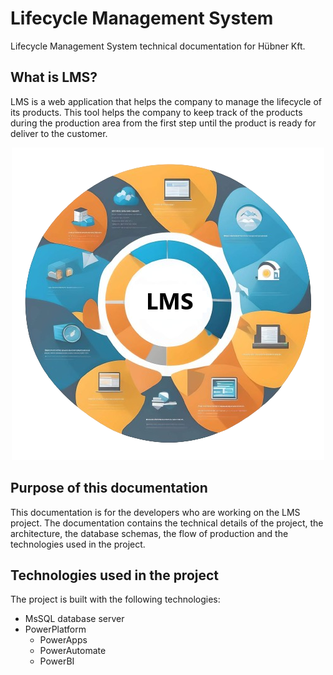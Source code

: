 # Lifecycle Management System
Lifecycle Management System technical documentation for Hübner Kft.

## What is LMS?
LMS is a web application that helps the company to manage the lifecycle of its products. This tool
helps the company to keep track of the products during the production area from the first step until
the product is ready for deliver to the customer.

<div align='center'>

![LMS](./_media/lms_ai_image.png ':size=50% :align=center')

</div>

## Purpose of this documentation
This documentation is for the developers who are working on the LMS project. The documentation
contains the technical details of the project, the architecture, the database schemas, the
flow of production and the technologies used in the project.

## Technologies used in the project
The project is built with the following technologies:
- MsSQL database server
- PowerPlatform
  - PowerApps
  - PowerAutomate
  - PowerBI